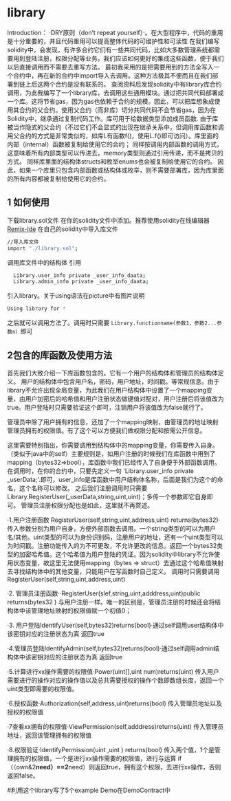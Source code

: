 
# library
Introduction：
·DRY原则（don’t repeat yourself）·。在大型程序中，代码的重用是十分重要的，并且代码重用可以提高整体代码的可维护性和可读性
在我们编写solidity中，会发现，有许多合约它们有一些共同代码，比如大多数管理系统都需要用到登陆注册，权限分配等业务。我们应该如何更好的集成这些函数，便于我们以后直接调用而不需要去重写方法。
最初我采用的是把需要用到的方法全写入一个合约中，再在新的合约中import导入去调用。这种方法极其不便而且在我们部署到链上后这两个合约是没有联系的。
查阅资料后发现solidity中有library库合约调用，为此我编写了一个library库，去调用这些通用模块。通过把共同代码部署成一个库。这将节省gas，因为gas也依赖于合约的规模。因此，可以把库想象成使用其合约的父合约。使用父合约（而非库）切分共同代码不会节省gas，因为在Solidity中，继承通过复制代码工作。库可用于给数据类型添加成员函数.
由于库被当作隐式的父合约（不过它们不会显式的出现在继承关系中，但调用库函数和调用父合约的方式是非常类似的，如库L有函数f()，使用L.f()即可访问）。库里面的内部（internal）函数被复制给使用它的合约；
同样按调用内部函数的调用方式，这意味着所有内部类型可以传进去，memory类型则通过引用传递，而不是拷贝的方式。 同样库里面的结构体structs和枚举enums也会被复制给使用它的合约。
因此，如果一个库里只包含内部函数或结构体或枚举，则不需要部署库，因为库里面的所有内容都被复制给使用它的合约。

## 1 如何使用
下载library.sol文件
在你的solidity文件中添加。推荐使用solidity在线编辑器
[Remix-Ide](https://remix.ethereum.org/#optimize=false&evmVersion=null&version=soljson-v0.4.26+commit.4563c3fc.js&appVersion=0.7.7)
在自己的solidity中导入库文件
```bash
//导入库文件
import "./library.sol";
```
调用库文件中的结构体
引用
```bash
  Library.user_info private _user_info_daata;
  Library.admin_info private _user_info_daata;
```
引入library。关于using语法在picture中有图片说明
```bash
Using library for *
```

之后就可以调用方法了。调用时只需要
`Library.functionname(参数1，参数2...参数n）`即可

## 2包含的库函数及使用方法
首先我们大致介绍一下库函数包含的。它有一个用户的结构体和管理员的结构体定义。
用户的结构体中包含用户名，密码，用户地址，时间戳。等常规信息。由于library不允许出现全局变量，为此我们在用户结构体中设置了一个mapping变量，由用户加密后的哈希值和用户注册状态做键值对配对，用户注册后将该值改为true。用户登陆时只需要验证这个即可，注销用户将该值改为false就行了。

管理员中除了用户拥有的信息，还加了一个mapping映射，由管理员的地址映射管理员拥有的权限值。有了这个可以方便我们做权限分配和按需公开信息。

这里需要特别指出，你需要调用到结构体中的mapping变量，你需要传入自身。（类似于java中的self）主要规则是，如用户注册的时候我们在库函数中用到了mapping（bytes32=>bool），库函数中我们已经传入了自身便于外部函数调用。在调用时，在你的合约中，只要先定义一句 'Library.user_info private _userData;'.即可，user_info是库函数中用户结构体名称，后面是我们为这个的命名，这个名称可以修改。
之后我们注册调用时只需要
Library.RegisterUser(_userData,string,uint,uint)；多传一个参数即它自身即可。
管理员注册权限分配也是如此，这里就不再赘述。

·1.用户注册函数 RegisterUser(self,string,uint,address,uint) returns(bytes32)·传入参数分别为用户自身，方便外部函数去调用。一个string类型的可以为用户名/其他。uint类型的可以为身份识别码，注册用户的地址，还有一个uint类型可以为时间戳。注册功能传入的为不可更改，不允许更改的信息。返回一个bytes32类型的加密哈希值。这个哈希值为用户登陆的凭证。因为solidity中library不允许使用状态变量，故这里无法使用mapping（bytes => struct）去通过这个哈希值映射去寻找结构体中的其他变量，只能用户在写函数时自己定义。
调用时只需要调用RegisterUser(self,string,uint,address,uint)

 ·2. 管理员注册函数··RegisterUser(slef,string,uint,adddress,uint)public  returns(bytes32 )
与用户注册一样。唯一的区别是，管理员注册的时候还会将结构体中该管理地址映射的权限值赋一个初值0；

 ·3. 用户登陆IdentifyUser(self,bytes32)returns(bool)·通过self调用user结构体中该密钥对应的注册状态为真
返回true


·4.管理员登陆IdentifyAdmin(self,bytes32)returns(bool)·通过self调用admin结构体中该密钥对应的注册状态为真
返回true

·5.计算进行xx操作需要的权限值·Power(uint[],uint num)returns(uint)
传入用户需要进行的操作对应的操作值以及总共需要授权的操作个数即数组长度，返回一个uint类型即需要的权限值。

·6.授权函数·Authorization(self,address,uint)returns(bool)
传入管理员地址以及授权的权限值

·7查看xx拥有的权限值·ViewPermission(self,adddress)returns(uint)
传入管理员地址，返回该管理拥有的权限值

·8.权限验证·IdentifyPermission(uint ,uint )  returns(bool)
传入两个值，1个是管理拥有的权限值，一个是进行xx操作需要的权限值，进行与运算
if（（own&2**need）==2**need）则返回true，拥有这个权限，去进行xx操作，否则返回false。

#利用这个library写了5个example Demo在DemoContract中

